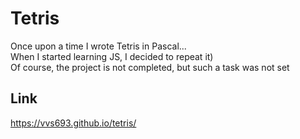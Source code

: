 # Tetris
Once upon a time I wrote Tetris in Pascal...\
When I started learning JS, I decided to repeat it)\
Of course, the project is not completed, but such a task was not set
## Link
https://vvs693.github.io/tetris/
